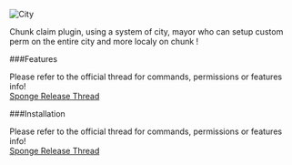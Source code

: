 ![City](https://dl.dropboxusercontent.com/u/74904588/cityphostoshop.png)

Chunk claim plugin, using a system of city, mayor who can setup custom perm on the entire city and more localy on chunk !

###Features

Please refer to the official thread for commands, permissions or features info!<br>
[Sponge Release Thread](---)

###Installation

Please refer to the official thread for commands, permissions or features info!<br>
[Sponge Release Thread](---)
